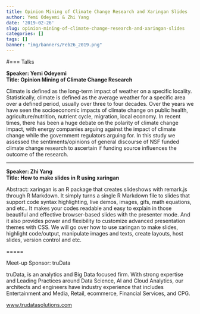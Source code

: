 ```yaml
---
title: Opinion Mining of Climate Change Research and Xaringan Slides
author: Yemi Odeyemi & Zhi Yang
date: '2019-02-26'
slug: opinion-mining-of-climate-change-research-and-xaringan-slides
categories: []
tags: []
banner: "img/banners/Feb26_2019.png"
---
```


#=== Talks

<strong>Speaker: Yemi Odeyemi</strong><br>
<strong>Title: Opinion Mining of Climate Change Research</strong>

Climate is defined as the long-term impact of weather on a specific locality. Statistically, climate is defined as the average weather for a specific area over a defined period, usually over three to four decades. Over the years we have seen the socioeconomic impacts of climate change on public health, agriculture/nutrition, nutrient cycle, migration, local economy. In recent times, there has been a huge debate on the polarity of climate change impact, with energy companies arguing against the impact of climate change while the government regulators arguing for. In this study we assessed the sentiments/opinions of general discourse of NSF funded climate change research to ascertain if funding source influences the outcome of the research.

-----------------
<strong>Speaker: Zhi Yang</strong><br>
<strong>Title: How to make slides in R using xaringan</strong>


Abstract: xaringan is an R package that creates slideshows with remark.js through R Markdown. It simply turns a single R Markdown file to slides that support code syntax highlighting, live demos, images, gifs, math equations, and etc.. It makes your codes readable and easy to explain in those beautiful and effective browser-based slides with the presenter mode. And it also provides power and flexibility to customize advanced presentation themes with CSS. We will go over how to use xaringan to make slides, highlight code/output, manipulate images and texts, create layouts, host slides, version control and etc.

=====

Meet-up Sponsor: truData

truData, is an analytics and Big Data focused firm. With strong expertise and Leading Practices around Data Science, AI and Cloud Analytics, our architects and engineers have industry experience that includes Entertainment and Media, Retail, ecommerce, Financial Services, and CPG.

www.trudatasolutions.com

